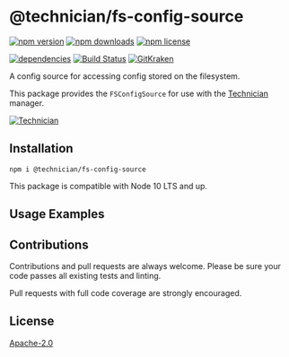 # @technician/fs-config-source

[![npm version](https://img.shields.io/npm/v/@technician/fs-config-source.svg)](https://www.npmjs.com/package/@technician/fs-config-source) [![npm downloads](https://img.shields.io/npm/dt/@technician/fs-config-source)](https://www.npmjs.com/package/@technician/fs-config-source) [![npm license](https://img.shields.io/npm/l/@technician/fs-config-source.svg)](https://www.npmjs.com/package/@technician/fs-config-source)

[![dependencies](https://img.shields.io/david/carriejv/technician-fs-config-source.svg)](https://david-dm.org/carriejv/technician-fs-config-source) [![Build Status](https://img.shields.io/travis/com/carriejv/technician-fs-config-source.svg)](https://travis-ci.com/carriejv/technician-fs-config-source) [![GitKraken](https://img.shields.io/badge/<3-GitKraken-green.svg)](https://www.gitkraken.com/invite/om4Du5zG)

A config source for accessing config stored on the filesystem.

This package provides the `FSConfigSource` for use with the [Technician](https://www.npmjs.com/package/technician) manager.

[![Technician](https://img.shields.io/npm/v/technician?label=technician)](https://www.npmjs.com/package/technician)

## Installation

`npm i @technician/fs-config-source`

This package is compatible with Node 10 LTS and up.

## Usage Examples


## Contributions

Contributions and pull requests are always welcome. Please be sure your code passes all existing tests and linting.

Pull requests with full code coverage are strongly encouraged.

## License

[Apache-2.0](https://github.com/carriejv/technician/blob/master/LICENSE)